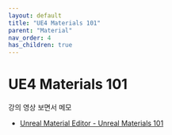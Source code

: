```yaml
---
layout: default
title: "UE4 Materials 101"
parent: "Material"
nav_order: 4
has_children: true
---
```


# UE4 Materials 101
강의 영상 보면서 메모

- [Unreal Material Editor - Unreal Materials 101](https://youtube.com/playlist?list=PL78XDi0TS4lFlOVKsNC6LR4sCQhetKJqs&feature=shared)